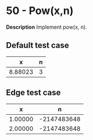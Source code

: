 # 50 - Pow(x,n)

**Description**
Implement pow(x, n).

## Default test case
x | n
---|---
8.88023 | 3

## Edge test case

x | n
---|---
1.00000 | -2147483648
2.00000 | -2147483648
